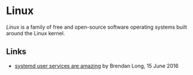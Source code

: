 # Linux

<dfn>Linux</dfn> is a family of free and open-source software operating systems built around the Linux kernel.

## Links

-   [systemd user services are amazing][1] by Brendan Long, 15 June 2016

[1]: https://www.brendanlong.com/systemd-user-services-are-amazing.html
